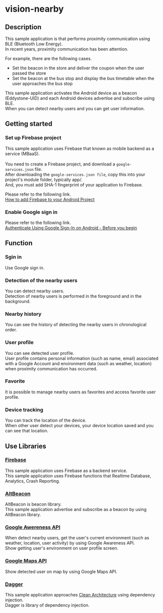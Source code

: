 # vision-nearby

## Description
This sample application is that performs proximity communication using BLE (Bluetooth Low Energy).
<br>
In recent years, proximity communication has been attention.

For example, there are the following cases.

- Set the beacon in the store and deliver the coupon when the user passed the store
- Set the beacon at the bus stop and display the bus timetable when the user approaches the bus stop

This sample application activates the Android device as a beacon (Eddystone-UID) and each Android devices advertise and subscribe using BLE.
<br>
When you can detect nearby users and you can get user information.

## Getting started

### Set up Firebase project
This sample application uses Firebase that known as mobile backend as a service (MBaaS).
<br>
<br>
You need to create a Firebase project, and download a ```google-services.json``` file.
<br>
After downloading the ```google-services.json file```, copy this into your project's module folder, typically app/.
<br>
And, you must add SHA-1 fingerprint of your application to Firebase.

Please refer to the following link.
<br>
[How to add Firebase to your Android Project](https://firebase.google.com/docs/android/setup#add_firebase_to_your_app)

### Enable Google sign in
Please refer to the following link.
<br>
[Authenticate Using Google Sign-In on Android - Before you begin](https://firebase.google.com/docs/auth/android/google-signin)

## Function

### Sgin in
Use Google sign in.

### Detection of the nearby users
You can detect nearby users.
<br>
Detection of nearby users is performed in the foreground and in the background.

### Nearby history
You can see the history of detecting the nearby users in chronological order.

### User profile
You can see detected user profile.
<br>
User profile contains personal information (such as name, email) associated with a Google Account and environment data (such as weather, location) when proximity communication has occurred.

### Favorite
It is possible to manage nearby users as favorites and access favorite user profile.

### Device tracking
You can track the location of the device.
<br>
When other user detect your devices, your device location saved and you can see that location.

## Use Libraries

### [Firebase](https://firebase.google.com/?hl=ja)
This sample application uses Firebase as a backend service.
<br>
This sample application uses Firebase functions that Realtime Database, Analytics, Crash Reporting.

### [AltBeacon](http://altbeacon.org/)
AltBeacon is beacon library.
<br>
This sample application advertise and subscribe as a beacon by using AltBeacon library.

### [Google Awereness API](https://developers.google.com/awareness/)
When detect nearby users, get the user's current environment (such as weather, location, user activity) by using Google Awareness API.
<br>
Show getting user's environment on user profile screen.

### [Google Maps API](https://developers.google.com/maps/?hl=ja)
Show detected user on map by using Google Maps API.

### [Dagger](https://google.github.io/dagger/)
This sample application approaches [Clean Architecture](https://8thlight.com/blog/uncle-bob/2012/08/13/the-clean-architecture.html) using dependency injection.
<br>
Dagger is library of dependency injection.